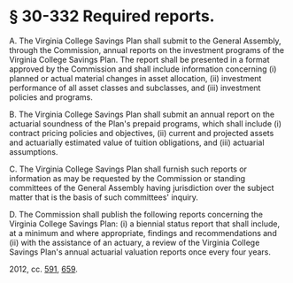 # § 30-332 Required reports.

<p>A. The Virginia College Savings Plan shall submit to the General Assembly, through the Commission, annual reports on the investment programs of the Virginia College Savings Plan. The report shall be presented in a format approved by the Commission and shall include information concerning (i) planned or actual material changes in asset allocation, (ii) investment performance of all asset classes and subclasses, and (iii) investment policies and programs.</p><p>B. The Virginia College Savings Plan shall submit an annual report on the actuarial soundness of the Plan's prepaid programs, which shall include (i) contract pricing policies and objectives, (ii) current and projected assets and actuarially estimated value of tuition obligations, and (iii) actuarial assumptions.</p><p>C. The Virginia College Savings Plan shall furnish such reports or information as may be requested by the Commission or standing committees of the General Assembly having jurisdiction over the subject matter that is the basis of such committees' inquiry.</p><p>D. The Commission shall publish the following reports concerning the Virginia College Savings Plan: (i) a biennial status report that shall include, at a minimum and where appropriate, findings and recommendations and (ii) with the assistance of an actuary, a review of the Virginia College Savings Plan's annual actuarial valuation reports once every four years.</p><p>2012, cc. <a href='http://lis.virginia.gov/cgi-bin/legp604.exe?121+ful+CHAP0591'>591</a>, <a href='http://lis.virginia.gov/cgi-bin/legp604.exe?121+ful+CHAP0659'>659</a>.</p>
